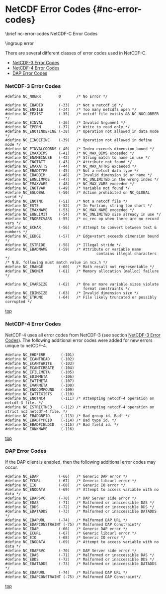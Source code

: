 NetCDF Error Codes {#nc-error-codes}
==================

\brief nc-error-codes NetCDF-C Error Codes

\ingroup error

<a name="top"></a>

There are several different classes of error codes used in NetCDF-C.

* [NetCDF-3 Error Codes](#NetCDF-3-Error-Codes)
* [NetCDF-4 Error Codes](#NetCDF-4-Error-Codes)
* [DAP Error Codes](#DAP-Error-Codes)


### NetCDF-3 Error Codes <a name="NetCDF-3-Error-Codes"></a> 

~~~~
#define NC_NOERR        0       /* No Error */

#define NC_EBADID       (-33)   /* Not a netcdf id */
#define NC_ENFILE       (-34)   /* Too many netcdfs open */
#define NC_EEXIST       (-35)   /* netcdf file exists && NC_NOCLOBBER */
#define NC_EINVAL       (-36)   /* Invalid Argument */
#define NC_EPERM        (-37)   /* Write to read only */
#define NC_ENOTINDEFINE (-38)   /* Operation not allowed in data mode */
#define NC_EINDEFINE    (-39)   /* Operation not allowed in define mode */
#define NC_EINVALCOORDS (-40)   /* Index exceeds dimension bound */
#define NC_EMAXDIMS     (-41)   /* NC_MAX_DIMS exceeded */
#define NC_ENAMEINUSE   (-42)   /* String match to name in use */
#define NC_ENOTATT      (-43)   /* Attribute not found */
#define NC_EMAXATTS     (-44)   /* NC_MAX_ATTRS exceeded */
#define NC_EBADTYPE     (-45)   /* Not a netcdf data type */
#define NC_EBADDIM      (-46)   /* Invalid dimension id or name */
#define NC_EUNLIMPOS    (-47)   /* NC_UNLIMITED in the wrong index */
#define NC_EMAXVARS     (-48)   /* NC_MAX_VARS exceeded */
#define NC_ENOTVAR      (-49)   /* Variable not found */
#define NC_EGLOBAL      (-50)   /* Action prohibited on NC_GLOBAL varid */
#define NC_ENOTNC       (-51)   /* Not a netcdf file */
#define NC_ESTS         (-52)   /* In Fortran, string too short */
#define NC_EMAXNAME     (-53)   /* NC_MAX_NAME exceeded */
#define NC_EUNLIMIT     (-54)   /* NC_UNLIMITED size already in use */
#define NC_ENORECVARS   (-55)   /* nc_rec op when there are no record vars */
#define NC_ECHAR        (-56)   /* Attempt to convert between text & numbers */
#define NC_EEDGE        (-57)   /* Edge+start exceeds dimension bound */
#define NC_ESTRIDE      (-58)   /* Illegal stride */
#define NC_EBADNAME     (-59)   /* Attribute or variable name
                                         contains illegal characters */
/* N.B. following must match value in ncx.h */
#define NC_ERANGE       (-60)   /* Math result not representable */
#define NC_ENOMEM       (-61)   /* Memory allocation (malloc) failure */

#define NC_EVARSIZE     (-62)   /* One or more variable sizes violate
                                   format constraints */ 
#define NC_EDIMSIZE     (-63)   /* Invalid dimension size */
#define NC_ETRUNC       (-64)   /* File likely truncated or possibly corrupted */
~~~~

[top](#top)

### NetCDF-4 Error Codes <a name="NetCDF-4-Error-Codes"></a> 

NetCDF-4 uses all error codes from NetCDF-3 (see section [NetCDF-3 Error
Codes](#NetCDF_002d3-Error-Codes)). The following additional error codes
were added for new errors unique to netCDF-4.

~~~~
#define NC_EHDFERR       (-101)
#define NC_ECANTREAD     (-102)
#define NC_ECANTWRITE    (-103)
#define NC_ECANTCREATE   (-104)
#define NC_EFILEMETA     (-105)
#define NC_EDIMMETA      (-106)
#define NC_EATTMETA      (-107)
#define NC_EVARMETA      (-108)
#define NC_ENOCOMPOUND   (-109)
#define NC_EATTEXISTS    (-110)
#define NC_ENOTNC4       (-111) /* Attempting netcdf-4 operation on netcdf-3 file. */  
#define NC_ESTRICTNC3    (-112) /* Attempting netcdf-4 operation on strict nc3 netcdf-4 file. */  
#define NC_EBADGRPID     (-113) /* Bad group id. Bad! */
#define NC_EBADTYPEID    (-114) /* Bad type id. */
#define NC_EBADFIELDID   (-115) /* Bad field id. */
#define NC_EUNKNAME      (-116)
~~~~

[top](#top)

### DAP Error Codes <a name="DAP-Error-Codes"></a>

If the DAP client is enabled, then the following additional error codes
may occur.

~~~~
#define NC_EDAP         (-66)   /* Generic DAP error */
#define NC_ECURL        (-67)   /* Generic libcurl error */
#define NC_EIO          (-68)   /* Generic IO error */
#define NC_ENODATA      (-69)   /* Attempt to access variable with no data */
#define NC_EDAPSVC      (-70)   /* DAP Server side error */
#define NC_EDAS         (-71)   /* Malformed or inaccessible DAS */
#define NC_EDDS         (-72)   /* Malformed or inaccessible DDS */
#define NC_EDATADDS     (-73)   /* Malformed or inaccessible DATADDS */
#define NC_EDAPURL      (-74)   /* Malformed DAP URL */
#define NC_EDAPCONSTRAINT (-75) /* Malformed DAP Constraint*/
#define NC_EDAP         (-66)   /* Generic DAP error */
#define NC_ECURL        (-67)   /* Generic libcurl error */
#define NC_EIO          (-68)   /* Generic IO error */
#define NC_ENODATA      (-69)   /* Attempt to access variable with no data */
#define NC_EDAPSVC      (-70)   /* DAP Server side error */
#define NC_EDAS         (-71)   /* Malformed or inaccessible DAS */
#define NC_EDDS         (-72)   /* Malformed or inaccessible DDS */
#define NC_EDATADDS     (-73)   /* Malformed or inaccessible DATADDS */
#define NC_EDAPURL      (-74)   /* Malformed DAP URL */
#define NC_EDAPCONSTRAINT (-75) /* Malformed DAP Constraint*/
~~~~

[top](#top)